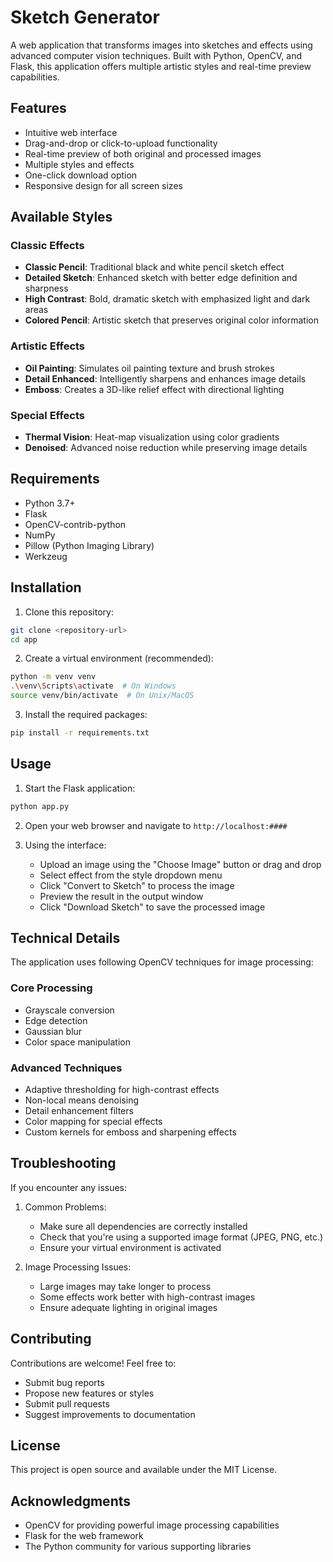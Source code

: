 # Sketch Generator

A web application that transforms images into sketches and effects using advanced computer vision techniques. Built with Python, OpenCV, and Flask, this application offers multiple artistic styles and real-time preview capabilities.

## Features

- Intuitive web interface
- Drag-and-drop or click-to-upload functionality
- Real-time preview of both original and processed images
- Multiple styles and effects
- One-click download option
- Responsive design for all screen sizes

## Available Styles

### Classic Effects
- **Classic Pencil**: Traditional black and white pencil sketch effect
- **Detailed Sketch**: Enhanced sketch with better edge definition and sharpness
- **High Contrast**: Bold, dramatic sketch with emphasized light and dark areas
- **Colored Pencil**: Artistic sketch that preserves original color information

### Artistic Effects
- **Oil Painting**: Simulates oil painting texture and brush strokes
- **Detail Enhanced**: Intelligently sharpens and enhances image details
- **Emboss**: Creates a 3D-like relief effect with directional lighting

### Special Effects
- **Thermal Vision**: Heat-map visualization using color gradients
- **Denoised**: Advanced noise reduction while preserving image details

## Requirements

- Python 3.7+
- Flask
- OpenCV-contrib-python
- NumPy
- Pillow (Python Imaging Library)
- Werkzeug

## Installation

1. Clone this repository:
```bash
git clone <repository-url>
cd app
```

2. Create a virtual environment (recommended):
```bash
python -m venv venv
.\venv\Scripts\activate  # On Windows
source venv/bin/activate  # On Unix/MacOS
```

3. Install the required packages:
```bash
pip install -r requirements.txt
```

## Usage

1. Start the Flask application:
```bash
python app.py
```

2. Open your web browser and navigate to `http://localhost:####`

3. Using the interface:
   - Upload an image using the "Choose Image" button or drag and drop
   - Select effect from the style dropdown menu
   - Click "Convert to Sketch" to process the image
   - Preview the result in the output window
   - Click "Download Sketch" to save the processed image

## Technical Details

The application uses following OpenCV techniques for image processing:

### Core Processing
- Grayscale conversion
- Edge detection
- Gaussian blur
- Color space manipulation

### Advanced Techniques
- Adaptive thresholding for high-contrast effects
- Non-local means denoising
- Detail enhancement filters
- Color mapping for special effects
- Custom kernels for emboss and sharpening effects

## Troubleshooting

If you encounter any issues:

1. Common Problems:
   - Make sure all dependencies are correctly installed
   - Check that you're using a supported image format (JPEG, PNG, etc.)
   - Ensure your virtual environment is activated

2. Image Processing Issues:
   - Large images may take longer to process
   - Some effects work better with high-contrast images
   - Ensure adequate lighting in original images

## Contributing

Contributions are welcome! Feel free to:
- Submit bug reports
- Propose new features or styles
- Submit pull requests
- Suggest improvements to documentation

## License

This project is open source and available under the MIT License.

## Acknowledgments

- OpenCV for providing powerful image processing capabilities
- Flask for the web framework
- The Python community for various supporting libraries 